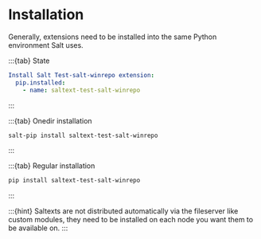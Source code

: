 # Installation

Generally, extensions need to be installed into the same Python environment Salt uses.

:::{tab} State
```yaml
Install Salt Test-salt-winrepo extension:
  pip.installed:
    - name: saltext-test-salt-winrepo
```
:::

:::{tab} Onedir installation
```bash
salt-pip install saltext-test-salt-winrepo
```
:::

:::{tab} Regular installation
```bash
pip install saltext-test-salt-winrepo
```
:::

:::{hint}
Saltexts are not distributed automatically via the fileserver like custom modules, they need to be installed
on each node you want them to be available on.
:::
